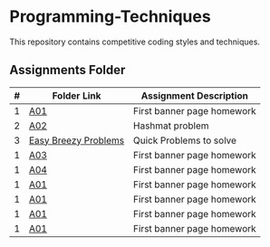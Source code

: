 # Programming-Techniques
This repository contains competitive coding styles and techniques.
##  Assignments Folder

|   #   | Folder Link | Assignment Description |
| :---: | ----------- | ---------------------- |
|  1    |     [A01](https://github.com/azizzmills/Programming-Techniques/tree/2143-OOP-Mills/A01)    | First banner page homework |
|  2    |     [A02](https://github.com/azizzmills/Programming-Techniques/tree/2143-OOP-Mills/A03)  | Hashmat problem |
|  3    |  [Easy Breezy Problems](https://github.com/azizzmills/Programming-Techniques/tree/2143-OOP-Mills/Easy%20Breezy%20Problems) | Quick Problems to solve |
|  1    |     [A03](https://github.com/azizzmills/Programming-Techniques/tree/2143-OOP-Mills/A01)    | First banner page homework |
|  1    |     [A04](https://github.com/azizzmills/Programming-Techniques/tree/2143-OOP-Mills/A01)    | First banner page homework |
|  1    |     [A01](https://github.com/azizzmills/Programming-Techniques/tree/2143-OOP-Mills/A01)    | First banner page homework |
|  1    |     [A01](https://github.com/azizzmills/Programming-Techniques/tree/2143-OOP-Mills/A01)    | First banner page homework |
|  1    |     [A01](https://github.com/azizzmills/Programming-Techniques/tree/2143-OOP-Mills/A01)    | First banner page homework |
|  1    |     [A01](https://github.com/azizzmills/Programming-Techniques/tree/2143-OOP-Mills/A01)    | First banner page homework |
